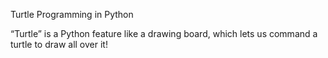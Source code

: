 Turtle Programming in Python

“Turtle” is a Python feature like a drawing board, which lets us command a turtle to draw all over it!
